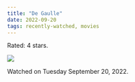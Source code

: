```yaml
---
title: "De Gaulle"
date: 2022-09-20
tags: recently-watched, movies
---
```

Rated: 4 stars.

 <p><img src="https://a.ltrbxd.com/resized/film-poster/5/8/7/0/4/7/587047-de-gaulle-0-600-0-900-crop.jpg?v=38f2adf6d2"/></p> <p>Watched on Tuesday September 20, 2022.</p>